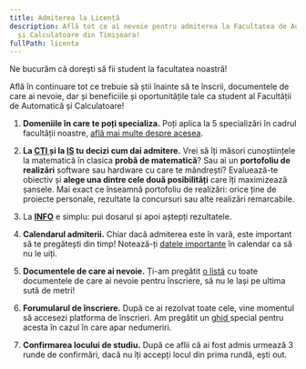 ```yaml
---
title: Admiterea la Licență
description: Află tot ce ai nevoie pentru admiterea la Facultatea de Automatică
  și Calculatoare din Timișoara!
fullPath: licenta
---
```

Ne bucurăm că dorești să fii student la facultatea noastră!

Află în continuare tot ce trebuie să știi înainte să te înscrii, documentele de care ai nevoie, dar și beneficiile și oportunitățile tale ca student al Facultății de Automatică și Calculatoare!

1. **Domeniile în care te poți specializa.** Poți aplica la 5 specializări în cadrul facultății noastre, [află mai multe despre acesea](/licenta/specializari).
2. **La [CTI ](/licenta/specializari/calculatoare-si-tehnologia-informatiei/)și la [IS](/licenta/specializari/ingineria-sistemelor/) tu decizi cum dai admitere.** Vrei să îți măsori cunoștiințele la matematică în clasica **probă de matematică**? Sau ai un **portofoliu de realizări** software sau hardware cu care te mândrești? Evaluează-te obiectiv și **alege una dintre cele două posibilități** care îți maximizează șansele. Mai exact ce înseamnă portofoliu de realizări: orice ține de proiecte personale, rezultate la concursuri sau alte realizări remarcabile.



   <Attachment label="Portofoliu de realizări" internal="licenta/modalitatile-de-admitere"></Attachment>



   <Attachment label="Portofoliu de realizări" internal="licenta/modalitatile-de-admitere"></Attachment>
3. La **[INFO](https://admitere-next.netlify.app/licenta/specializari/informatica/)** e simplu: pui dosarul și apoi aștepți rezultatele. 

   <Attachment label="Concurs de dosare" internal="licenta/modalitatile-de-admitere"></Attachment>
4. **Calendarul admiterii.** Chiar dacă admiterea este în vară, este important să te pregătești din timp! Notează-ți [datele importante](https://admitere-next.netlify.app/licenta/calendarul-admiterii/) în calendar ca să nu le uiți. 
5. **Documentele de care ai nevoie.** Ți-am pregătit [o listă](https://admitere-next.netlify.app/licenta/documente-necesare/) cu toate documentele de care ai nevoie pentru înscriere, să nu le lași pe ultima sută de metri!
6. **Forumularul de înscriere.** După ce ai rezolvat toate cele, vine momentul să accesezi platforma de înscrieri. Am pregătit un [ghid ](ghid)special pentru acesta în cazul în care apar nedumeriri.
7. **Confirmarea locului de studiu.** După ce aflii că ai fost admis urmează 3 runde de confirmări, dacă nu îți accepți locul din prima rundă, ești out.